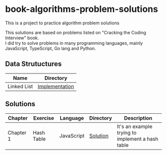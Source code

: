 # book-algorithms-problem-solutions

This is a project to practice algorithm problem solutions

This solutions are based on problems listed on "Cracking the Coding Interview" book.  
I did try to solve problems in many programming languages, mainly JavaScript, TypeScript, Go lang and Python.

## Data Strutuctures

| Name        | Directory                                                          |
| ----------- | ------------------------------------------------------------------ |
| Linked List | [Implementation](/javascript/data-structures/linked-list/index.js) |

## Solutions

| Chapter   | Exercise   | Language   | Directory                                                  | Description                                      |
| --------- | ---------- | ---------- | ---------------------------------------------------------- | ------------------------------------------------ |
| Chapter 1 | Hash Table | JavaScript | [Solution](/javascript//exercises/chapter-1-hash-table.js) | It's an example trying to implement a hash table |
